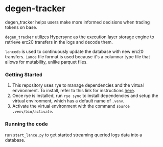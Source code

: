# degen-tracker

degen_tracker helps users make more informed decisions when trading tokens on base. 

`degen_tracker` utilizes Hypersync as the execution layer storage engine to retrieve erc20 transfers in the logs and decode them.

`lancedb` is used to continuously update the database with new erc20 transfers. `Lance` file format is used because it's a columnar
type file that allows for mutability, unlike parquet files. 

### Getting Started
1. This repository uses rye to manage dependencies and the virtual environment. To install, refer to this link for instructions [here](https://rye-up.com/guide/installation/). 
2. Once rye is installed, run `rye sync` to install dependencies and setup the virtual environment, which has a default name of `.venv`. 
3. Activate the virtual environment with the command `source .venv/bin/activate`.

### Running the code
run `start_lance.py` to get started streaming queried logs data into a database.

